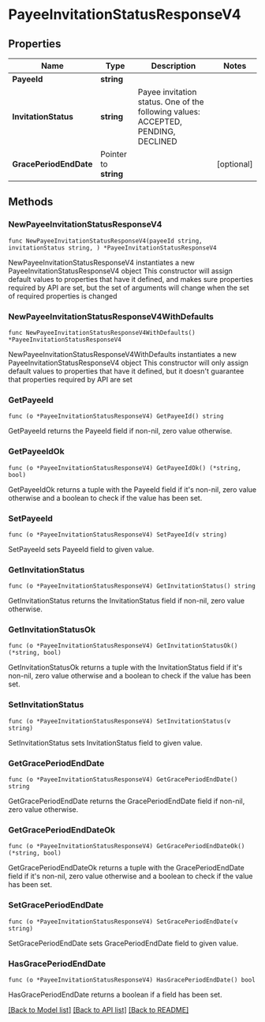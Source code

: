 # PayeeInvitationStatusResponseV4

## Properties

Name | Type | Description | Notes
------------ | ------------- | ------------- | -------------
**PayeeId** | **string** |  | 
**InvitationStatus** | **string** | Payee invitation status. One of the following values: ACCEPTED, PENDING, DECLINED | 
**GracePeriodEndDate** | Pointer to **string** |  | [optional] 

## Methods

### NewPayeeInvitationStatusResponseV4

`func NewPayeeInvitationStatusResponseV4(payeeId string, invitationStatus string, ) *PayeeInvitationStatusResponseV4`

NewPayeeInvitationStatusResponseV4 instantiates a new PayeeInvitationStatusResponseV4 object
This constructor will assign default values to properties that have it defined,
and makes sure properties required by API are set, but the set of arguments
will change when the set of required properties is changed

### NewPayeeInvitationStatusResponseV4WithDefaults

`func NewPayeeInvitationStatusResponseV4WithDefaults() *PayeeInvitationStatusResponseV4`

NewPayeeInvitationStatusResponseV4WithDefaults instantiates a new PayeeInvitationStatusResponseV4 object
This constructor will only assign default values to properties that have it defined,
but it doesn't guarantee that properties required by API are set

### GetPayeeId

`func (o *PayeeInvitationStatusResponseV4) GetPayeeId() string`

GetPayeeId returns the PayeeId field if non-nil, zero value otherwise.

### GetPayeeIdOk

`func (o *PayeeInvitationStatusResponseV4) GetPayeeIdOk() (*string, bool)`

GetPayeeIdOk returns a tuple with the PayeeId field if it's non-nil, zero value otherwise
and a boolean to check if the value has been set.

### SetPayeeId

`func (o *PayeeInvitationStatusResponseV4) SetPayeeId(v string)`

SetPayeeId sets PayeeId field to given value.


### GetInvitationStatus

`func (o *PayeeInvitationStatusResponseV4) GetInvitationStatus() string`

GetInvitationStatus returns the InvitationStatus field if non-nil, zero value otherwise.

### GetInvitationStatusOk

`func (o *PayeeInvitationStatusResponseV4) GetInvitationStatusOk() (*string, bool)`

GetInvitationStatusOk returns a tuple with the InvitationStatus field if it's non-nil, zero value otherwise
and a boolean to check if the value has been set.

### SetInvitationStatus

`func (o *PayeeInvitationStatusResponseV4) SetInvitationStatus(v string)`

SetInvitationStatus sets InvitationStatus field to given value.


### GetGracePeriodEndDate

`func (o *PayeeInvitationStatusResponseV4) GetGracePeriodEndDate() string`

GetGracePeriodEndDate returns the GracePeriodEndDate field if non-nil, zero value otherwise.

### GetGracePeriodEndDateOk

`func (o *PayeeInvitationStatusResponseV4) GetGracePeriodEndDateOk() (*string, bool)`

GetGracePeriodEndDateOk returns a tuple with the GracePeriodEndDate field if it's non-nil, zero value otherwise
and a boolean to check if the value has been set.

### SetGracePeriodEndDate

`func (o *PayeeInvitationStatusResponseV4) SetGracePeriodEndDate(v string)`

SetGracePeriodEndDate sets GracePeriodEndDate field to given value.

### HasGracePeriodEndDate

`func (o *PayeeInvitationStatusResponseV4) HasGracePeriodEndDate() bool`

HasGracePeriodEndDate returns a boolean if a field has been set.


[[Back to Model list]](../README.md#documentation-for-models) [[Back to API list]](../README.md#documentation-for-api-endpoints) [[Back to README]](../README.md)


